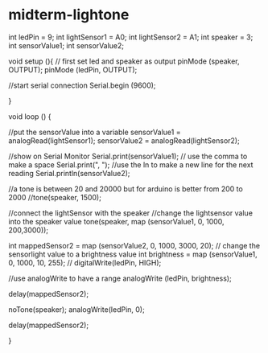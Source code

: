 midterm-lightone
================

int ledPin = 9;
int lightSensor1 = A0;
int lightSensor2 = A1;
int speaker = 3;
int sensorValue1;
int sensorValue2;

void setup (){
  // first set led and speaker as output
  pinMode (speaker, OUTPUT);
  pinMode (ledPin, OUTPUT);
  
 //start serial connection
 Serial.begin (9600);
  

}


void loop () {
  
  //put the sensorValue into a variable
  sensorValue1 = analogRead(lightSensor1);
  sensorValue2 = analogRead(lightSensor2);
  
  //show on Serial Monitor 
  Serial.print(sensorValue1);
  // use the comma to make a space
  Serial.print(", ");
  //use the ln to make a new line for the next reading
  Serial.println(sensorValue2);
  
  //a tone is between 20 and 20000 but for arduino is better from 200 to 2000
  //tone(speaker, 1500);
  
  //connect the lightSensor with the speaker
  //change the lightsensor value into the speaker value 
  tone(speaker, map (sensorValue1, 0, 1000, 200,3000));

  
  int mappedSensor2 = map (sensorValue2, 0, 1000, 3000, 20);
 // change the sensorlight value to a brightness value 
  int brightness = map (sensorValue1, 0, 1000, 10, 255);
//  digitalWrite(ledPin, HIGH);

//use analogWrite to have a range
 analogWrite (ledPin, brightness);
  
  
  
 delay(mappedSensor2);
 
 noTone(speaker);
 analogWrite(ledPin, 0);

 
 
 
 
 delay(mappedSensor2);
 


  



}
